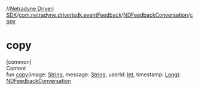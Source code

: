//[Netradyne Driveri SDK](../../index.md)/[com.netradyne.driverisdk.eventFeedback](../index.md)/[NDFeedbackConversation](index.md)/[copy](copy.md)



# copy  
[common]  
Content  
fun [copy](copy.md)(image: [String](https://kotlinlang.org/api/latest/jvm/stdlib/kotlin/-string/index.html), message: [String](https://kotlinlang.org/api/latest/jvm/stdlib/kotlin/-string/index.html), userId: [Int](https://kotlinlang.org/api/latest/jvm/stdlib/kotlin/-int/index.html), timestamp: [Long](https://kotlinlang.org/api/latest/jvm/stdlib/kotlin/-long/index.html)): [NDFeedbackConversation](index.md)  




